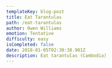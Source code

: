 ```yaml
---
templateKey: blog-post
title: Eat Tarantulas
path: /eat-tarantulas
author: Owen Williams
emotion: Tentative
difficulty: easy
isCompleted: false
date: 2018-01-05T02:30:38.901Z
description: Eat tarantulas (Cambodia)
---
```


